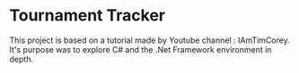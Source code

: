 # Tournament Tracker

This project is based on a tutorial made by Youtube channel : IAmTimCorey.
<br>It's purpose was to explore C# and the .Net Framework environment in depth.
